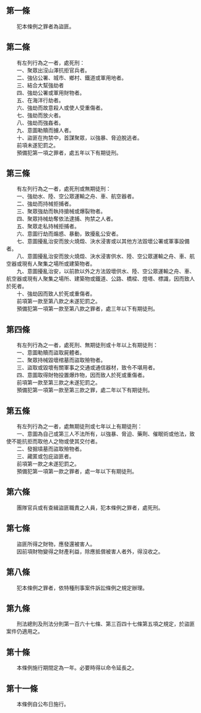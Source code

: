 第一條 
-------
　　犯本條例之罪者為盜匪。  


第二條 
-------
　　有左列行為之一者，處死刑：  
　　一、聚眾出沒山澤抗拒官兵者。  
　　二、強佔公署、城市、鄉村、鐵道或軍用地者。  
　　三、結合大幫強劫者  
　　四、強劫公署或軍用財物者。  
　　五、在海洋行劫者。  
　　六、強劫而故意殺人或使人受重傷者。  
　　七、強劫而放火者。  
　　八、強劫而強姦者。  
　　九、意圖勒贖而擄人者。  
　　十、盜匪在拘禁中，首謀聚眾，以強暴、脅迫脫逃者。  
　　前項未遂犯罰之。  
　　預備犯第一項之罪者，處五年以下有期徒刑。  


第三條 
-------
　　有左列行為之一者，處死刑或無期徒刑：  
　　一、強劫水、陸、空公眾運輸之舟、車、航空器者。  
　　二、強劫而持械拒捕者。  
　　三、聚眾強劫而執持搶械或爆裂物者。  
　　四、聚眾持械劫奪依法逮捕、拘禁之人者。  
　　五、聚眾走私持械拒捕者。  
　　六、意圖行劫而煽惑、暴動，致擾亂公安者。  
　　七、意圖擾亂治安而放火燒燬、決水浸害或以其他方法毀壞公署或軍事設備者。  
　　八、意圖擾亂治安而放火燒燬、決水浸害供水、陸、空公眾運輸之舟、車、航空器或現有人聚集之場所或建築物者。  
　　九、意圖擾亂治安，以前款以外之方法毀壞供水、陸、空公眾運輸之舟、車、航空器或現有人聚集之場所、建築物或鐵道、公路、橋樑、燈塔、標識，因而致人於死者。  
　　十、強劫因而致人於死或重傷者。  
　　前項第一款至第八款之未遂犯罰之。  
　　預備犯第一項第一款至第八款之罪者，處三年以下有期徒刑。  


第四條 
-------
　　有左列行為之一者，處死刑、無期徒刑或十年以上有期徒刑：  
　　一、意圖勒贖而盜取屍體者。  
　　二、聚眾持械毀壞棺墓而盜取殮物者。  
　　三、盜取或毀壞有關軍事之交通或通信器材，致令不堪用者。  
　　四、意圖取得財物投置爆炸物，因而致人於死或重傷者。  
　　前項第一款至第三款之未遂犯罰之。  
　　預備犯第一項第一款至第三款之罪，處二年以下有期徒刑。  


第五條 
-------
　　有左列行為之一者，處無期徒刑或七年以上有期徒刑：  
　　一、意圖為自己或第三人不法所有，以強暴、脅迫、藥劑、催眠術或他法，致使不能抗拒而取他人之物或使其交付者。  
　　二、發掘墳墓而盜取殮物者。  
　　三、藏匿或包庇盜匪者。  
　　前項第一款之未遂犯罰之。  
　　預備犯第一項第一款之罪者，處一年以下有期徒刑。  


第六條 
-------
　　團隊官兵或有查緝盜匪職責之人員，犯本條例之罪者，處死刑。  


第七條 
-------
　　盜匪所得之財物，應發還被害人。  
　　因前項財物變得之財產利益，除應抵償被害人者外，得沒收之。  


第八條 
-------
　　犯本條例之罪者，依特種刑事案件訴訟條例之規定辦理。  


第九條 
-------
　　刑法總則及刑法分則第一百六十七條、第三百四十七條第五項之規定，於盜匪案件仍適用之。  


第十條 
-------
　　本條例施行期間定為一年。必要時得以命令延長之。  


第十一條 
---------
　　本條例自公布日施行。